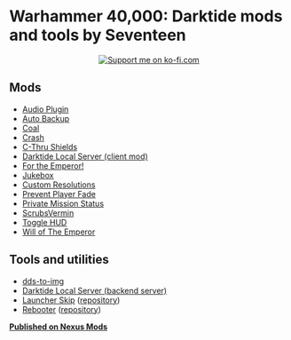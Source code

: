 # Warhammer 40,000: Darktide mods and tools by Seventeen

<p align="center">
	<a href="https://ko-fi.com/ronvoluted">
		<img alt="Support me on ko-fi.com" src="https://ko-fi.com/img/githubbutton_sm.svg">
	</a>
</p>

## Mods
- [Audio Plugin](https://www.nexusmods.com/warhammer40kdarktide/mods/196)
- [Auto Backup](https://www.nexusmods.com/warhammer40kdarktide/mods/170)
- [Coal](https://www.nexusmods.com/warhammer40kdarktide/mods/273)
- [Crash](https://www.nexusmods.com/warhammer40kdarktide/mods/118)
- [C-Thru Shields](https://www.nexusmods.com/warhammer40kdarktide/mods/229)
- [Darktide Local Server (client mod)](https://www.nexusmods.com/warhammer40kdarktide/mods/211)
- [For the Emperor!](https://www.nexusmods.com/warhammer40kdarktide/mods/135)
- [Jukebox](https://www.nexusmods.com/warhammer40kdarktide/mods/269)
- [Custom Resolutions](https://www.nexusmods.com/warhammer40kdarktide/mods/130)
- [Prevent Player Fade](https://www.nexusmods.com/warhammer40kdarktide/mods/159)
- [Private Mission Status](https://www.nexusmods.com/warhammer40kdarktide/mods/134)
- [ScrubsVermin](https://www.nexusmods.com/warhammer40kdarktide/mods/261)
- [Toggle HUD](https://www.nexusmods.com/warhammer40kdarktide/mods/165)
- [Will of The Emperor](https://www.nexusmods.com/warhammer40kdarktide/mods/179)

## Tools and utilities
- [dds-to-img](https://github.com/ronvoluted/dds-to-img)
- [Darktide Local Server (backend server)](https://github.com/ronvoluted/darktide-local-server)
- [Launcher Skip](https://www.nexusmods.com/warhammer40kdarktide/mods/131) ([repository](https://github.com/ronvoluted/darktide-launcher-skip))
- [Rebooter](https://www.nexusmods.com/warhammer40kdarktide/mods/128) ([repository](https://github.com/ronvoluted/darktide-rebooter))

**[Published on Nexus Mods](https://nexusmods.com/users/305701?tab=user+files)**
